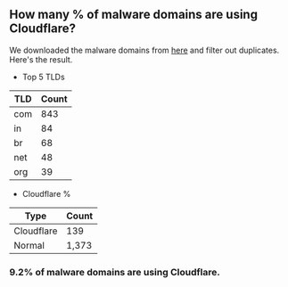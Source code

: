 ## How many % of malware domains are using Cloudflare?


We downloaded the malware domains from [here](https://urlhaus.abuse.ch) and filter out duplicates.
Here's the result.


[//]: # (start replacement)


- Top 5 TLDs

| TLD | Count |
| --- | --- |
| com | 843 |
| in | 84 |
| br | 68 |
| net | 48 |
| org | 39 |


- Cloudflare %

| Type | Count |
| --- | --- |
| Cloudflare | 139 |
| Normal | 1,373 |


### 9.2% of malware domains are using Cloudflare.